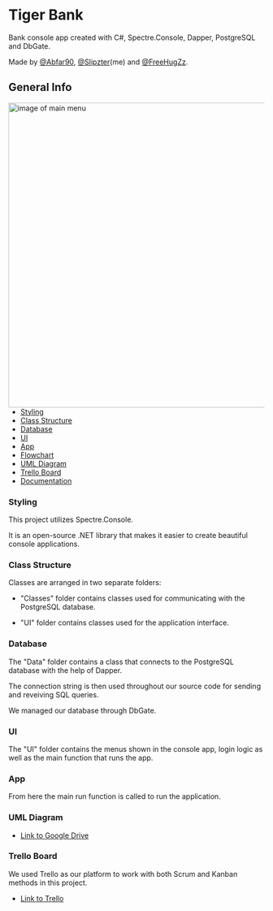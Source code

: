 # Tiger Bank
Bank console app created with C#, Spectre.Console, Dapper, PostgreSQL and DbGate.


Made by [@Abfar90](https://github.com/Abfar90), [@Slipzter](https://github.com/Slipzter)(me) and [@FreeHugZz](https://github.com/FreeHugZz).


## General Info
<img align="right" src="https://i.imgur.com/a8l79xc.png" alt="image of main menu" width="600"/>
 
* [Styling](#styling)  
* [Class Structure](#class-structure) 
* [Database](#database)
* [UI](#ui)
* [App](#app)
* [Flowchart](#flowchart)
* [UML Diagram](#uml-diagram)
* [Trello Board](#trello-board)
* [Documentation](#documentation)






### Styling

This project utilizes Spectre.Console.

It is an open-source .NET library that makes it easier to create beautiful console applications.

### Class Structure

Classes are arranged in two separate folders:

* "Classes" folder contains classes used for communicating with the PostgreSQL database.

* "UI" folder contains classes used for the application interface.

### Database

The "Data" folder contains a class that connects to the PostgreSQL database with the help of Dapper.

The connection string is then used throughout our source code for sending and reveiving SQL queries.

We managed our database through DbGate.

### UI

The "UI" folder contains the menus shown in the console app, login logic as well as the main function that runs the app.

### App

From here the main run function is called to run the application.

### UML Diagram

* [Link to Google Drive](https://drive.google.com/file/d/1vQCeu-K2J1Fc-qbsBWSIx2MGAxsK7aLp/view)

### Trello Board

We used Trello as our platform to work with both Scrum and Kanban methods in this project.

* [Link to Trello](https://trello.com/b/JPEY79RS/grupp-tiger)
